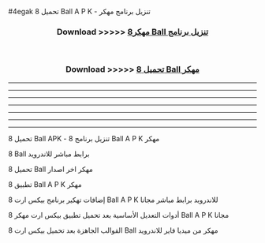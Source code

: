 #4egak تحميل 8 Ball  A P K - تنزيل برنامج مهكر



<div align="center">
<h3>Download >>>>> <a href="https://runaway1.web.app/?sq=8 Ball ">مهكر8 Ball  تنزيل برنامج</a></h3><br>

<h3>Download >>>>> <a href="https://runaway1.web.app/?sq=8 Ball ">تحميل 8 Ball  مهكر</a></h3>
</div>


----------------------------------------------------------

----------------------------------------------------------

----------------------------------------------------------

----------------------------------------------------------

----------------------------------------------------------

----------------------------------------------------------

----------------------------------------------------------

تحميل 8 Ball  APK - تنزيل برنامج 8 Ball  A P K مهكر

8 Ball  برابط مباشر للاندرويد

تحميل 8 Ball  مهكر اخر اصدار

تطبيق 8 Ball  A P K مهكر

إضافات تهكير برنامج بيكس ارت 8 Ball  A P K للاندرويد برابط مباشر مجانا

أدوات التعديل الأساسية بعد تحميل تطبيق بيكس ارت مهكر 8 Ball  A P K مجانا

القوالب الجاهزة بعد تحميل بيكس ارت 8 Ball  مهكر من ميديا فاير للاندرويد


